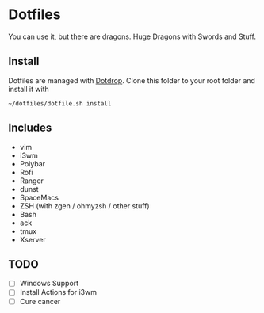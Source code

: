 # Dotfiles
You can use it, but there are dragons. Huge Dragons with Swords and Stuff. 

## Install
Dotfiles are managed with [Dotdrop](https://github.com/deadc0de6/dotdrop). Clone this folder to your root folder and install it with 
    
    ~/dotfiles/dotfile.sh install

## Includes
* vim
* i3wm
* Polybar
* Rofi
* Ranger
* dunst
* SpaceMacs
* ZSH (with zgen / ohmyzsh / other stuff)
* Bash
* ack
* tmux
* Xserver

## TODO
* [ ] Windows Support
* [ ] Install Actions for i3wm
* [ ] Cure cancer

